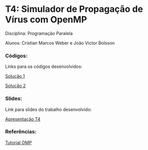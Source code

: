 # T4: Simulador de Propagação de Vírus com OpenMP

Disciplina: Programação Paralela

Alunos: Crístian Marcos Weber e João Victor Bolsson

### Códigos:
Links para os códigos desenvolvidos:

[Solução 1](Solução-1/virusim.cpp)

[Solução 2](Solução-2/virusim.cpp)

### Slides:
Link para slides do trabalho desenvolvido:

[Apresentação T4](Slides.pdf)

### Referências:

[Tutorial OMP](https://computing.llnl.gov/tutorials/openMP/)
